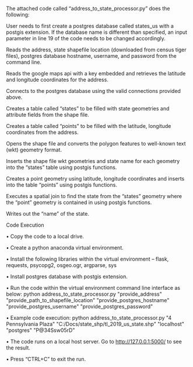 The attached code called “address_to_state_processor.py” does the following:

User needs to first create a postgres database called states_us with a postgis extension. If the database name is different than specified, an input parameter in line 19 of the code needs to be changed accordingly. 

Reads the address, state shapefile location (downloaded from census tiger files), postgres database hostname, username, and password from the command line.

Reads the google maps api with a key embedded and retrieves the latitude and longitude coordinates for the address.

Connects to the postgres database using the valid connections provided above.

Creates a table called “states” to be filled with state geometries and attribute fields from the shape file.

Creates a table called “points” to be filled with the latitude, longitude coordinates from the address.

Opens the shape file and converts the polygon features to well-known text (wkt) geometry format.

Inserts the shape file wkt geometries and state name for each geometry into the “states” table using postgis functions.

Creates a point geometry using latitude, longitude coordinates and inserts into the table “points” using postgis functions.

Executes a spatial join to find the state from the “states” geometry where the “point” geometry is contained in using postgis functions.

Writes out the “name” of the state.

Code Execution

•	Copy the code to a local drive. 

•	Create a python anaconda virtual environment.

•	Install the following libraries within the virtual environment – flask, requests, psycopg2, osgeo.ogr, argparse, sys

•	Install postgres database with postgis extension.

•	Run the code within the virtual environment command line interface as below:
python address_to_state_processor.py "provide_address" "provide_path_to_shapefile_location" "provide_postgres_hostname" "provide_postgres_username" "provide_postgres_password"

•	Example code execution:
python address_to_state_processor.py "4 Pennsylvania Plaza" "C:/Docs/state_shp/tl_2019_us_state.shp" "localhost" "postgres" "P@34Ssw05rD"

•	The code runs on a local host server. Go to http://127.0.0.1:5000/ to see the result.

•	Press “CTRL+C” to exit the run.
